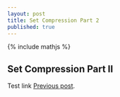 ```yaml
---
layout: post
title: Set Compression Part 2
published: true
---
```

{% include mathjs %}
## Set Compression Part II

Test link [Previous post](2017-02-27-Set-Compression-I).


